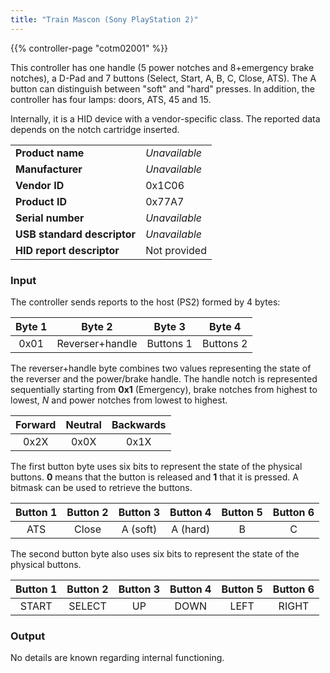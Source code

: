 ```yaml
---
title: "Train Mascon (Sony PlayStation 2)"
---
```


{{% controller-page "cotm02001" %}}

This controller has one handle (5 power notches and 8+emergency brake notches), a D-Pad and 7 buttons (Select, Start, A, B, C, Close, ATS). The A button can distinguish between "soft" and "hard" presses. In addition, the controller has four lamps: doors, ATS, 45 and 15.

Internally, it is a HID device with a vendor-specific class. The reported data depends on the notch cartridge inserted. 

|                             |                                           |
|-----------------------------|-------------------------------------------|
| **Product name**            | *Unavailable*                             |
| **Manufacturer**            | *Unavailable*                             |
| **Vendor ID**               | 0x1C06                                    |
| **Product ID**              | 0x77A7                                    |
| **Serial number**           | *Unavailable*                             |
| **USB standard descriptor** | *Unavailable*                             |
| **HID report descriptor**   | Not provided                              |

### Input

The controller sends reports to the host (PS2) formed by 4 bytes:

| Byte 1 | Byte 2          | Byte 3    | Byte 4    |
|:------:|:---------------:|:---------:|:---------:|
| 0x01   | Reverser+handle | Buttons 1 | Buttons 2 |

The reverser+handle byte combines two values representing the state of the reverser and the power/brake handle. The handle notch is represented sequentially starting from **0x1** (Emergency), brake notches from highest to lowest, *N* and power notches from lowest to highest.

| Forward | Neutral | Backwards |
|:-------:|:-------:|:---------:|
| 0x2X    | 0x0X    | 0x1X      |

The first button byte uses six bits to represent the state of the physical buttons. **0** means that the button is released and **1** that it is pressed. A bitmask can be used to retrieve the buttons.

| Button 1 | Button 2 | Button 3 | Button 4 | Button 5 | Button 6 |
|:--------:|:--------:|:--------:|:--------:|:--------:|:--------:|
| ATS      | Close    | A (soft) | A (hard) | B        | C        |

The second button byte also uses six bits to represent the state of the physical buttons.

| Button 1 | Button 2 | Button 3 | Button 4 | Button 5 | Button 6 |
|:--------:|:--------:|:--------:|:--------:|:--------:|:--------:|
| START    | SELECT   | UP       | DOWN     | LEFT     | RIGHT    |

### Output

No details are known regarding internal functioning. 


